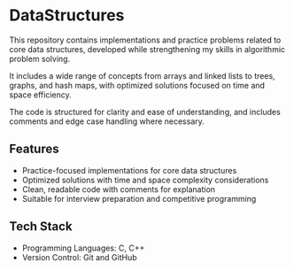 DataStructures
==============

This repository contains implementations and practice problems related to core data structures, developed while strengthening my skills in algorithmic problem solving.

It includes a wide range of concepts from arrays and linked lists to trees, graphs, and hash maps, with optimized solutions focused on time and space efficiency.

The code is structured for clarity and ease of understanding, and includes comments and edge case handling where necessary.

Features
--------

- Practice-focused implementations for core data structures
- Optimized solutions with time and space complexity considerations
- Clean, readable code with comments for explanation
- Suitable for interview preparation and competitive programming

Tech Stack
----------

- Programming Languages: C, C++
- Version Control: Git and GitHub
